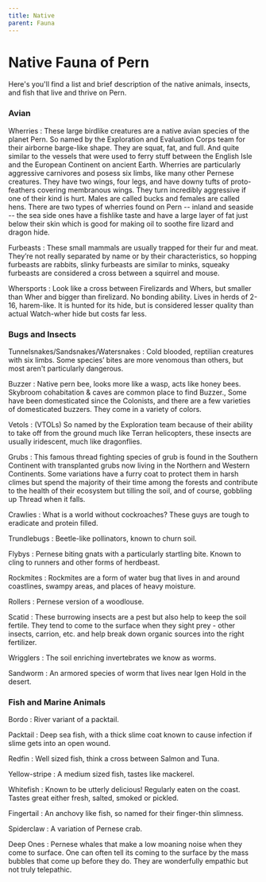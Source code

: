 ```yaml
---
title: Native
parent: Fauna
---
```


# Native Fauna of Pern
Here's you'll find a list and brief description of the native animals, insects, and fish that live and thrive on Pern.

### Avian

Wherries
: These large birdlike creatures are a native avian species of the planet Pern. So named by the Exploration and Evaluation Corps team for their airborne barge-like shape. They are squat, fat, and full. And quite similar to the vessels that were used to ferry stuff between the English Isle and the European Continent on ancient Earth. Wherries are particularly aggressive carnivores and posess six limbs, like many other Pernese creatures. They have two wings, four legs, and have downy tufts of proto-feathers covering membranous wings. They turn incredibly aggressive if one of their kind is hurt. Males are called bucks and females are called hens. There are two types of wherries found on Pern -- inland and seaside -- the sea side ones have a fishlike taste and have a large layer of fat just below their skin which is good for making oil to soothe fire lizard and dragon hide. 

Furbeasts
: These small mammals are usually trapped for their fur and meat. They’re not really separated by name or by their characteristics, so hopping furbeasts are rabbits, slinky furbeasts are similar to minks, squeaky furbeasts are considered a cross between a squirrel and mouse. 
 
Whersports
: Look like a cross between Firelizards and Whers, but smaller than Wher and bigger than firelizard. No bonding ability. Lives in herds of 2-16, harem-like. It is hunted for its hide, but is considered lesser quality than actual Watch-wher hide but costs far less.

### Bugs and Insects
Tunnelsnakes/Sandsnakes/Watersnakes
: Cold blooded, reptilian creatures with six limbs. Some species’ bites are more venomous than others, but most aren't particularly dangerous. 

Buzzer
: Native pern bee, looks more like a wasp, acts like honey bees. Skybroom cohabitation & caves are common place to find  Buzzer., Some have been domesticated since the Colonists, and there are a few varieties of domesticated buzzers. They come in a variety of colors.

Vetols
: (VTOLs) So named by the Exploration team because of their ability to take off from the ground much like Terran helicopters, these insects are usually iridescent, much like dragonflies. 

Grubs
: This famous thread fighting species of grub is found in the Southern Continent with transplanted grubs now living in the Northern and Western Continents. Some variations have a furry coat to protect them in harsh climes but spend the majority of their time among the forests and contribute to the health of their ecosystem but tilling the soil, and of course, gobbling up Thread when it falls. 

Crawlies
: What is a world without cockroaches? These guys are tough to eradicate and protein filled. 

Trundlebugs
: Beetle-like pollinators, known to churn soil. 

Flybys
: Pernese biting gnats with a particularly startling bite. Known to cling to runners and other forms of herdbeast. 

Rockmites
: Rockmites are a form of water bug that lives in and around coastlines, swampy areas, and places of heavy moisture. 

Rollers
: Pernese version of a woodlouse. 

Scatid
: These burrowing insects are a pest but also help to keep the soil fertile. They tend to come to the surface when they sight prey - other insects, carrion, etc. and help break down organic sources into the right fertilizer. 

Wrigglers
: The soil enriching invertebrates we know as worms. 

Sandworm
: An armored species of worm that lives near Igen Hold in the desert.

### Fish and Marine Animals

Bordo
: River variant of a packtail. 

Packtail
: Deep sea fish, with a thick slime coat known to cause infection if slime gets into an open wound. 

Redfin
: Well sized fish, think a cross between Salmon and Tuna.  

Yellow-stripe
: A medium sized fish, tastes like mackerel. 

Whitefish
: Known to be utterly delicious! Regularly eaten on the coast. Tastes great either fresh, salted, smoked or pickled.  

Fingertail
: An  anchovy like fish, so named for their finger-thin slimness. 

Spiderclaw
: A variation of Pernese crab.  

Deep Ones
: Pernese whales that make a low moaning noise when they come to surface. One can often tell its coming to the surface by the mass bubbles that come up before they do. They are wonderfully empathic but not truly telepathic.  


